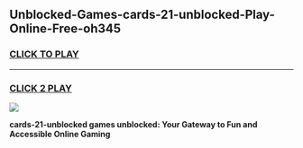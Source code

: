 
## Unblocked-Games-cards-21-unblocked-Play-Online-Free-oh345
<h3>
<a href="https://premium76.site?title=cards-21-unblocked&ref=26A">CLICK TO PLAY</a></h3>
<hr>

<h3>
<a href="https://premium76.site?title=cards-21-unblocked&ref=26A">CLICK 2 PLAY</a>
  
</h3>

<a href="https://premium76.site?title=cards-21-unblocked&ref=26A"><img src="https://clearcache.store/games.png"></a>


**cards-21-unblocked games unblocked: Your Gateway to Fun and Accessible Online Gaming**
